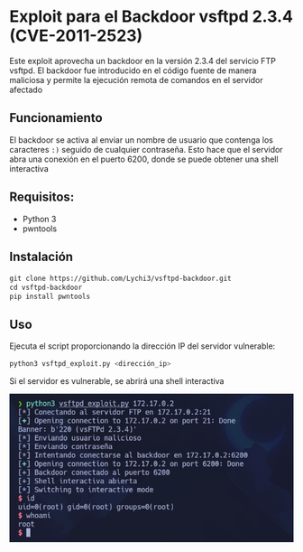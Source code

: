 # Exploit para el Backdoor vsftpd 2.3.4 (CVE-2011-2523)

Este exploit aprovecha un backdoor en la versión 2.3.4 del servicio FTP vsftpd. El backdoor fue introducido en el código fuente de manera maliciosa y permite la ejecución remota de comandos en el servidor afectado

## Funcionamiento
El backdoor se activa al enviar un nombre de usuario que contenga los caracteres `:)` seguido de cualquier contraseña. Esto hace que el servidor abra una conexión en el puerto 6200, donde se puede obtener una shell interactiva

## Requisitos:
- Python 3
- pwntools

## Instalación
```
git clone https://github.com/Lychi3/vsftpd-backdoor.git
cd vsftpd-backdoor
pip install pwntools
```

## Uso
Ejecuta el script proporcionando la dirección IP del servidor vulnerable:
```python
python3 vsftpd_exploit.py <dirección_ip>
```
Si el servidor es vulnerable, se abrirá una shell interactiva

![Exploit](/image.png)


